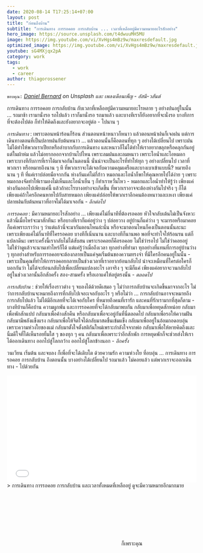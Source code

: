 ```yaml
---
date: 2020-08-14 T17:25:14+07:00
layout: post
title: "ก่อนถึงบ้าน"
subtitle: "การเดินทาง การรอคอย การกลับบ้าน ... เวลาที่เหลืออยู่มีความหมายอะไรสักอย่าง"
hero_image: https://source.unsplash.com/t4dwuuMH5MU
image: https://img.youtube.com/vi/XvHgs4mBz9w/maxresdefault.jpg
optimized_image: https://img.youtube.com/vi/XvHgs4mBz9w/maxresdefault.jpg
youtube: sG4MXjqx2pA
category: work
tags:
  - work
  - career
author: thiagorossener
---
```

`ขอบคุณ:` *[Daniel Bernard](https://unsplash.com/@nardly) on Unsplash และ เพลงเดือนเพ็ญ - อัสนี-วสันต์*

การเดินทาง การรอคอย การกลับบ้าน กับเวลาที่เหลืออยู่มีความหมายอะไรหลาย ๆ อย่างปนอยู่ในนั้น ... รถมาช้า เรามานั่งรอ รถไปแล้ว เราก็มานั่งรอ รถมาแล้ว และบางทีเราก็ยังอยากที่จะนั่งรอ บางทีการที่จะต้องไปต่อ ก็ทำให้คิดถึงและยังอยากจะอยู่ต่อ - ไปนาน ๆ

*การเดินทาง* : เพราะตอนหน้าร้อนก็ร้อน ส่วนตอนหน้าหนาวก็หนาว แล้วตอนหน้าฝนก็เจอฝน แต่การเดินทางตอนที่เป็นปลายฝนกับต้นหนาว ... แล้วตอนนั้นก็คือตอนที่ทุก ๆ อย่างได้เปลี่ยนไป เพราะฝนไม่ได้ทำให้พวกเราเปียกหรือลำบากกับการเดินทาง และหนาวก็ไม่ได้ทำให้เราอยากขลุกหรือคลุกกันอยู่แต่ในผ้าห่ม แล้วไม่อยากออกจากบ้านไปไหน เพราะลมฝนและลมหนาว เพราะไอน้ำและไอหมอก เพราะบางทีกับการที่เราได้มาเจอกันในตอนนี้ นั่นน่าจะเป็นอะไรที่ทำให้ทุก ๆ อย่างเปลี่ยนไป เวลาที่พวกเรา หรือหมายถึงนาน ๆ ที ที่พวกเราจะได้เจอกับความคลุมเครือและบางเบาเข้าแบบนี้? หมายถึงนาน ๆ ที ที่แค่เราปล่อยมือจากกัน ห่างกันแค่ไม่กี่ก้าว หมอกและไอน้ำก็พาให้คุณหายไปได้ง่าย ๆ เพราะหมอกลงจัดทำให้เรามองไม่เห็นและไอน้ำเย็น ๆ ก็ทำเราหวั่นไหว - หมอกและไอน้ำทำให้รู้ว่า เพียงแค่ห่างกันออกไปเพียงแค่นี้ แล้วถ้าอะไรบางอย่างจะเกิดขึ้น ที่พวกเราอาจจะต้องห่างกันไปจริง ๆ ก็ได้ เพียงแค่ถ้าใครอีกคนหายไปกับสายหมอก เพียงแค่ปล่อยให้พวกเราอีกคนต้องหนาวและเหงา เพียงแค่ปลายฝนกับต้นหนาวที่อาจไม่ได้มาเจอกัน - *อีกต่อไป*

*การรอคอย* : มีความหมายอะไรสักอย่าง ... เพียงแค่ไม่กี่นาทีที่ต้องรอคอย หัวใจกลับเต้นไม่เป็นจังหวะ แล้วนี่เมื่อไหร่จะมาสักทีนะ หรือบางทีเราก็แค่อยู่ว่าง ๆ ปล่อยวาง อยู่บ้านก็แค่ว่าง ๆ จะมารอหรือมาคอยก็แค่เพราะเราว่าง ๆ ว่าแต่แล้วนี่จะมากันตอนไหนล่ะนั่น หรือจะมาตอนไหนก็คงเป็นตอนนั้นละนะ เพราะเพียงแค่ไม่กี่นาทีที่ใครรอคอย บางทีก็เนิ่นนาน และบางทีก็นานพอ พอที่จะทำใจให้ร้อนรน แต่ก็แปลกดีนะ เพราะครั้งนี้เรากลับไม่ได้สับสน เพราะรอคอยก็คือรอคอย ไม่ใช่ว่ารอไป ไม่ใช่ว่าคอยอยู่ ไม่ใช่ว่าดูแล้วจะนานเท่าไหร่ก็ได้ แต่แค่รู้ว่าเมื่อถึงเวลา ทุกอย่างที่ทำมา ทุกอย่างที่แทนที่การอยู่บ้านว่าง ๆ ทุกอย่างสำหรับการรอคอยจะต้องกลายเป็นแค่จุดเริ่มต้นของความทรงจำ ที่มีใครอีกคนอยู่ในนั้น - เพราะเป็นคุณที่ทำให้การรอคอยกลายเป็นช่วงเวลาที่เราอยากย้อนกลับไป น่าจะเหมือนที่ใครต่อใครก็บอกกันว่า ไม่ได้จะย้อนกลับไปเพื่อเปลี่ยนแปลงอะไร เอาจริง ๆ จะมีก็แค่ เพียงแค่อยากจะวนกลับไป อยู่ในช่วงเวลานั้นอีกสักครั้ง สอง-สามครั้ง หรือเอาแค่ให้อยู่ตรงนั้น - *ตลอดไป*

*การกลับบ้าน* : ช่วยให้เรื่องราวต่าง ๆ จบลงได้ด้วยดีเสมอ ๆ ไม่ว่าการกลับบ้านจะเกิดขึ้นมาจากอะไร ไม่ว่าการกลับบ้านจะหมายถึงการที่กลับไปเจอะเจอกับอะไร ๆ หรือไม่ว่า ... การกลับบ้านอาจจะหมายถึงการกลับไปแล้ว ไม่ได้มีอีกเลยที่จะได้เจอกับใคร ที่หมายถึงคนที่เรารัก และคนที่รักเรามากที่สุดก็ตาม - บางทีบ้านก็คือบ้าน ความผูกพัน และการรอคอยที่จะได้กลับมาพบกัน กลับมาเพื่อหยุดสักหน่อย กลับมาเพื่อพักสักแปป กลับมาเพื่อค้างสักคืน หรือกลับมาเพื่อจะอยู่กันที่นี่ตลอดไป กลับมาเพื่อรอให้ความฝันกลับมามีพลังแข็งแรง กลับมาเพื่อให้จิตใจได้กลับมาสดชื่นเข้มแข็ง กลับมาเพื่ออยู่ในอ้อมกอดอบอุ่นเพราะความห่วงใยของแม่ กลับมาตั้งใจตั้งสติกันใหม่เพราะกำลังใจจากพ่อ กลับมาเพื่อให้หายคิดถึงและนิ้มดีใจที่ได้เห็นรอยยิ้มใส ๆ ของทุก ๆ คน กลับมาเพื่อเพราะว่าอีกสักพัก การหยุดพักก็จะช่วยส่งให้เราได้ออกเดินทาง ออกไปสู่โลกกว้าง ออกไปสู่โลกข้างนอก - *อีกครั้ง*

วนเวียน เริ่มต้น และจบลง ก็เพื่อที่จะได้เติบโต ด้วยความรัก ความห่วงใย ที่อบอุ่น ... การเดินทาง การรอคอย การกลับบ้าน ถึงตอนนั้น บางอย่างได้เปลี่ยนไป รถมาแล้ว ไม่คอยแล้ว แต่พวกเราจะออกเดินทาง - ไปด้วยกัน

<div style="position:relative;width:100%;height:0;padding-bottom:56.25%;">
<iframe style="width:100%;height:100%;position:absolute;top:0;left:0;" src="{{ "https://www.youtube.com/embed/" | append: page.youtube }}" frameborder="0" allow="autoplay; encrypted-media" allowfullscreen>
</iframe>
</div>
> การเดินทาง การรอคอย การกลับบ้าน และเวลาทั้งหมดที่เหลืออยู่ ดูจะมีความหมายอีกมากมาย <svg class="love"><use xlink:href="#icon-heart"></use></svg> ก็เพราะคุณ
